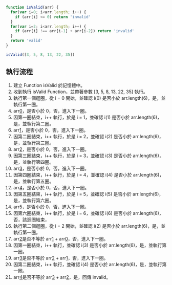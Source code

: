 ``` js
function isValid(arr) {
  for(var i=0; i<arr.length; i++) {
    if (arr[i] <= 0) return 'invalid'
  }
  for(var i=2; i<arr.length; i++) {
    if (arr[i] !== arr[i-1] + arr[i-2]) return 'invalid'
  }
  return 'valid'
}

isValid([3, 5, 8, 13, 22, 35])
```

## 執行流程
1. 建立 Function isValid 於記憶體中。
2. 收到執行 isValid Function，並帶著參數 [3, 5, 8, 13, 22, 35] 執行。
3. 執行第一個迴圈，從 i = 0 開始，並確認 i(0) 是否小於 arr.length(6)，是，並執行第一圈。
4. arr[0](3)，是否小於 0，否，進入下一圈。
5. 因第一圈結束，i++ 執行，於是 i = 1，並確認 i(1) 是否小於 arr.length(6)，是，並執行第二圈。
6. arr[1](5)，是否小於 0，否，進入下一圈。
7. 因第二圈結束，i++ 執行，於是 i = 2，並確認 i(2) 是否小於 arr.length(6)，是，並執行第三圈。
8. arr[2](8)，是否小於 0，否，進入下一圈。
9. 因第三圈結束，i++ 執行，於是 i = 3，並確認 i(3) 是否小於 arr.length(6)，是，並執行第四圈。
10. arr[3](13)，是否小於 0，否，進入下一圈。
11. 因第四圈結束，i++ 執行，於是 i = 4，並確認 i(4) 是否小於 arr.length(6)，是，並執行第五圈。
12. arr[4](22)，是否小於 0，否，進入下一圈。
13. 因第五圈結束，i++ 執行，於是 i = 5，並確認 i(5) 是否小於 arr.length(6)，是，並執行第六圈。
14. arr[5](35)，是否小於 0，否，進入下一圈。
15. 因第六圈結束，i++ 執行，於是 i = 6，並確認 i(6) 是否小於 arr.length(6)，否，該迴圈結束，
16. 執行第二個迴圈，從 i = 2 開始，並確認 i(2) 是否小於 arr.length(6)，是，並執行第一圈。
17. arr[2](8)是否不等於 arr[1](5) + arr[0](3)，否，進入下一圈。
18. 因第一圈結束，i++ 執行，並確認 i(3) 是否小於 arr.length(6)，是，並執行第一圈。
19. arr[3](13)是否不等於 arr[2](8) + arr[1](5)，否，進入下一圈。
20. 因第二圈結束，i++ 執行，並確認 i(4) 是否小於 arr.length(6)，是，並執行第一圈。
21. arr[4](22)是否不等於 arr[3](13) + arr[2](8)，是，回傳 invalid。